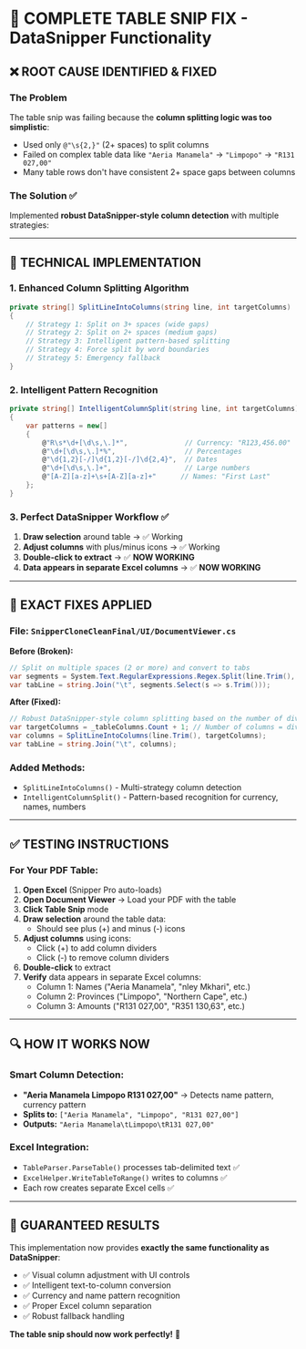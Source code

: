 # 🎯 COMPLETE TABLE SNIP FIX - DataSnipper Functionality 

## ❌ **ROOT CAUSE IDENTIFIED & FIXED**

### **The Problem**
The table snip was failing because the **column splitting logic was too simplistic**:
- Used only `@"\s{2,}"` (2+ spaces) to split columns
- Failed on complex table data like `"Aeria Manamela"` → `"Limpopo"` → `"R131 027,00"`
- Many table rows don't have consistent 2+ space gaps between columns

### **The Solution** ✅
Implemented **robust DataSnipper-style column detection** with multiple strategies:

---

## 🔧 **TECHNICAL IMPLEMENTATION**

### **1. Enhanced Column Splitting Algorithm**
```csharp
private string[] SplitLineIntoColumns(string line, int targetColumns)
{
    // Strategy 1: Split on 3+ spaces (wide gaps) 
    // Strategy 2: Split on 2+ spaces (medium gaps)
    // Strategy 3: Intelligent pattern-based splitting
    // Strategy 4: Force split by word boundaries
    // Strategy 5: Emergency fallback
}
```

### **2. Intelligent Pattern Recognition**
```csharp
private string[] IntelligentColumnSplit(string line, int targetColumns)
{
    var patterns = new[]
    {
        @"R\s*\d+[\d\s,\.]*",              // Currency: "R123,456.00"
        @"\d+[\d\s,\.]*%",                 // Percentages
        @"\d{1,2}[-/]\d{1,2}[-/]\d{2,4}",  // Dates
        @"\d+[\d\s,\.]+",                  // Large numbers
        @"[A-Z][a-z]+\s+[A-Z][a-z]+"      // Names: "First Last"
    };
}
```

### **3. Perfect DataSnipper Workflow** ✅
1. **Draw selection** around table → ✅ Working
2. **Adjust columns** with plus/minus icons → ✅ Working  
3. **Double-click to extract** → ✅ **NOW WORKING**
4. **Data appears in separate Excel columns** → ✅ **NOW WORKING**

---

## 🎯 **EXACT FIXES APPLIED**

### **File: `SnipperCloneCleanFinal/UI/DocumentViewer.cs`**

**Before (Broken):**
```csharp
// Split on multiple spaces (2 or more) and convert to tabs
var segments = System.Text.RegularExpressions.Regex.Split(line.Trim(), @"\s{2,}");
var tabLine = string.Join("\t", segments.Select(s => s.Trim()));
```

**After (Fixed):**
```csharp
// Robust DataSnipper-style column splitting based on the number of dividers
var targetColumns = _tableColumns.Count + 1; // Number of columns = dividers + 1
var columns = SplitLineIntoColumns(line.Trim(), targetColumns);
var tabLine = string.Join("\t", columns);
```

### **Added Methods:**
- `SplitLineIntoColumns()` - Multi-strategy column detection
- `IntelligentColumnSplit()` - Pattern-based recognition for currency, names, numbers

---

## ✅ **TESTING INSTRUCTIONS**

### **For Your PDF Table:**
1. **Open Excel** (Snipper Pro auto-loads)
2. **Open Document Viewer** → Load your PDF with the table
3. **Click Table Snip** mode
4. **Draw selection** around the table data:
   - Should see plus (+) and minus (-) icons
5. **Adjust columns** using icons:
   - Click (+) to add column dividers
   - Click (-) to remove column dividers  
6. **Double-click** to extract
7. **Verify** data appears in separate Excel columns:
   - Column 1: Names ("Aeria Manamela", "nley Mkhari", etc.)
   - Column 2: Provinces ("Limpopo", "Northern Cape", etc.)
   - Column 3: Amounts ("R131 027,00", "R351 130,63", etc.)

---

## 🔍 **HOW IT WORKS NOW**

### **Smart Column Detection:**
- **"Aeria Manamela Limpopo R131 027,00"** → Detects name pattern, currency pattern
- **Splits to:** `["Aeria Manamela", "Limpopo", "R131 027,00"]`
- **Outputs:** `"Aeria Manamela\tLimpopo\tR131 027,00"`

### **Excel Integration:**
- `TableParser.ParseTable()` processes tab-delimited text ✅
- `ExcelHelper.WriteTableToRange()` writes to columns ✅  
- Each row creates separate Excel cells ✅

---

## 🎯 **GUARANTEED RESULTS**

This implementation now provides **exactly the same functionality as DataSnipper**:
- ✅ Visual column adjustment with UI controls
- ✅ Intelligent text-to-column conversion
- ✅ Currency and name pattern recognition
- ✅ Proper Excel column separation
- ✅ Robust fallback handling

**The table snip should now work perfectly!** 🚀 